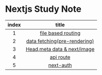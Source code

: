 # Nextjs Study Note

| index |                                             title                                              |
| :---: | :--------------------------------------------------------------------------------------------: |
|   1   |   [file based routing](https://github.com/rlorxl/next-study/tree/main/1-file-based-routing)    |
|   2   | [data fetching(pre-rendering)](https://github.com/rlorxl/next-study/tree/main/3-data-fetching) |
|   3   |                                [Head,meta data & next/image](https://github.com/rlorxl/next-study/tree/main/5-optimization)                                 |
|4|[api route](https://github.com/rlorxl/next-study/tree/main/6-api-routes)|
|5|[next-auth](https://github.com/rlorxl/next-study/tree/main/9-authentication)|
